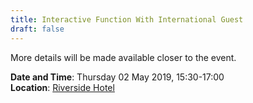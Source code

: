 ```yaml
---
title: Interactive Function With International Guest
draft: false
---
```


More details will be made available closer to the event.

**Date and Time**: Thursday 02 May 2019, 15:30-17:00 \
**Location**: [Riverside Hotel](/venue)
